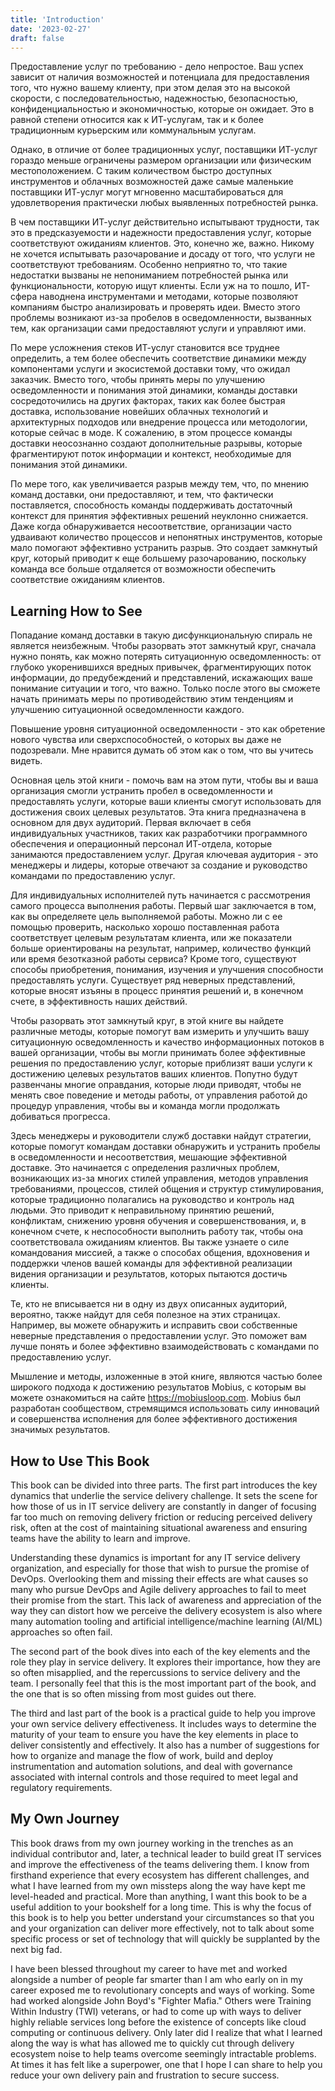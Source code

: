 ```yaml
---
title: 'Introduction'
date: '2023-02-27'
draft: false
---
```


Предоставление услуг по требованию - дело непростое. Ваш успех зависит от наличия возможностей и потенциала для предоставления того, что нужно вашему клиенту, при этом делая это на высокой скорости, с последовательностью, надежностью, безопасностью, конфиденциальностью и экономичностью, которые он ожидает. Это в равной степени относится как к ИТ-услугам, так и к более традиционным курьерским или коммунальным услугам.

Однако, в отличие от более традиционных услуг, поставщики ИТ-услуг гораздо меньше ограничены размером организации или физическим местоположением. С таким количеством быстро доступных инструментов и облачных возможностей даже самые маленькие поставщики ИТ-услуг могут мгновенно масштабироваться для удовлетворения практически любых выявленных потребностей рынка.

В чем поставщики ИТ-услуг действительно испытывают трудности, так это в предсказуемости и надежности предоставления услуг, которые соответствуют ожиданиям клиентов. Это, конечно же, важно. Никому не хочется испытывать разочарование и досаду от того, что услуги не соответствуют требованиям. Особенно неприятно то, что такие недостатки вызваны не непониманием потребностей рынка или функциональности, которую ищут клиенты. Если уж на то пошло, ИТ-сфера наводнена инструментами и методами, которые позволяют компаниям быстро анализировать и проверять идеи. Вместо этого проблемы возникают из-за пробелов в осведомленности, вызванных тем, как организации сами предоставляют услуги и управляют ими.

По мере усложнения стеков ИТ-услуг становится все труднее определить, а тем более обеспечить соответствие динамики между компонентами услуги и экосистемой доставки тому, что ожидал заказчик. Вместо того, чтобы принять меры по улучшению осведомленности и понимания этой динамики, команды доставки сосредоточились на других факторах, таких как более быстрая доставка, использование новейших облачных технологий и архитектурных подходов или внедрение процесса или методологии, которые сейчас в моде. К сожалению, в этом процессе команды доставки неосознанно создают дополнительные разрывы, которые фрагментируют поток информации и контекст, необходимые для понимания этой динамики.

По мере того, как увеличивается разрыв между тем, что, по мнению команд доставки, они предоставляют, и тем, что фактически поставляется, способность команды поддерживать достаточный контекст для принятия эффективных решений неуклонно снижается. Даже когда обнаруживается несоответствие, организации часто удваивают количество процессов и непонятных инструментов, которые мало помогают эффективно устранить разрыв. Это создает замкнутый круг, который приводит к еще большему разочарованию, поскольку команда все больше отдаляется от возможности обеспечить соответствие ожиданиям клиентов.

## Learning How to See

Попадание команд доставки в такую дисфункциональную спираль не является неизбежным. Чтобы разорвать этот замкнутый круг, сначала нужно понять, как можно потерять ситуационную осведомленность: от глубоко укоренившихся вредных привычек, фрагментирующих поток информации, до предубеждений и представлений, искажающих ваше понимание ситуации и того, что важно. Только после этого вы сможете начать принимать меры по противодействию этим тенденциям и улучшению ситуационной осведомленности каждого.

Повышение уровня ситуационной осведомленности - это как обретение нового чувства или сверхспособностей, о которых вы даже не подозревали. Мне нравится думать об этом как о том, что вы учитесь видеть.

Основная цель этой книги - помочь вам на этом пути, чтобы вы и ваша организация смогли устранить пробел в осведомленности и предоставлять услуги, которые ваши клиенты смогут использовать для достижения своих целевых результатов. Эта книга предназначена в основном для двух аудиторий. Первая включает в себя индивидуальных участников, таких как разработчики программного обеспечения и операционный персонал ИТ-отдела, которые занимаются предоставлением услуг. Другая ключевая аудитория - это менеджеры и лидеры, которые отвечают за создание и руководство командами по предоставлению услуг.

Для индивидуальных исполнителей путь начинается с рассмотрения самого процесса выполнения работы. Первый шаг заключается в том, как вы определяете цель выполняемой работы. Можно ли с ее помощью проверить, насколько хорошо поставленная работа соответствует целевым результатам клиента, или же показатели больше ориентированы на результат, например, количество функций или время безотказной работы сервиса? Кроме того, существуют способы приобретения, понимания, изучения и улучшения способности предоставлять услуги. Существует ряд неверных представлений, которые вносят изъяны в процесс принятия решений и, в конечном счете, в эффективность наших действий.

Чтобы разорвать этот замкнутый круг, в этой книге вы найдете различные методы, которые помогут вам измерить и улучшить вашу ситуационную осведомленность и качество информационных потоков в вашей организации, чтобы вы могли принимать более эффективные решения по предоставлению услуг, которые приблизят ваши услуги к достижению целевых результатов ваших клиентов. Попутно будут развенчаны многие оправдания, которые люди приводят, чтобы не менять свое поведение и методы работы, от управления работой до процедур управления, чтобы вы и команда могли продолжать добиваться прогресса.

Здесь менеджеры и руководители служб доставки найдут стратегии, которые помогут командам доставки обнаружить и устранить пробелы в осведомленности и несоответствия, мешающие эффективной доставке. Это начинается с определения различных проблем, возникающих из-за многих стилей управления, методов управления требованиями, процессов, стилей общения и структур стимулирования, которые традиционно полагались на руководство и контроль над людьми. Это приводит к неправильному принятию решений, конфликтам, снижению уровня обучения и совершенствования, и, в конечном счете, к неспособности выполнить работу так, чтобы она соответствовала ожиданиям клиентов. Вы также узнаете о силе командования миссией, а также о способах общения, вдохновения и поддержки членов вашей команды для эффективной реализации видения организации и результатов, которых пытаются достичь клиенты.

Те, кто не вписывается ни в одну из двух описанных аудиторий, вероятно, также найдут для себя полезное на этих страницах. Например, вы можете обнаружить и исправить свои собственные неверные представления о предоставлении услуг. Это поможет вам лучше понять и более эффективно взаимодействовать с командами по предоставлению услуг.

Мышление и методы, изложенные в этой книге, являются частью более широкого подхода к достижению результатов Mobius, с которым вы можете ознакомиться на сайте <https://mobiusloop.com>. Mobius был разработан сообществом, стремящимся использовать силу инноваций и совершенства исполнения для более эффективного достижения значимых результатов.

## How to Use This Book

This book can be divided into three parts. The first part introduces the key
dynamics that underlie the service delivery challenge. It sets the scene for how
those of us in IT service delivery are constantly in danger of focusing far too
much on removing delivery friction or reducing perceived delivery risk, often at
the cost of maintaining situational awareness and ensuring teams have the
ability to learn and improve.

Understanding these dynamics is important for any IT service delivery
organization, and especially for those that wish to pursue the promise of
DevOps. Overlooking them and missing their effects are what causes so many who
pursue DevOps and Agile delivery approaches to fail to meet their promise from
the start. This lack of awareness and appreciation of the way they can distort
how we perceive the delivery ecosystem is also where many automation tooling and
artificial intelligence/machine learning (AI/ML) approaches so often fail.

The second part of the book dives into each of the key elements and the role
they play in service delivery. It explores their importance, how they are so
often misapplied, and the repercussions to service delivery and the team. I
personally feel that this is the most important part of the book, and the one
that is so often missing from most guides out there.

The third and last part of the book is a practical guide to help you improve
your own service delivery effectiveness. It includes ways to determine the
maturity of your team to ensure you have the key elements in place to deliver
consistently and effectively. It also has a number of suggestions for how to
organize and manage the flow of work, build and deploy instrumentation and
automation solutions, and deal with governance associated with internal controls
and those required to meet legal and regulatory requirements.

## My Own Journey

This book draws from my own journey working in the trenches as an individual
contributor and, later, a technical leader to build great IT services and
improve the effectiveness of the teams delivering them. I know from firsthand
experience that every ecosystem has different challenges, and what I have
learned from my own missteps along the way have kept me level-headed and
practical. More than anything, I want this book to be a useful addition to your
bookshelf for a long time. This is why the focus of this book is to help you
better understand your circumstances so that you and your organization can
deliver more effectively, not to talk about some specific process or set of
technology that will quickly be supplanted by the next big fad.

I have been blessed throughout my career to have met and worked alongside a
number of people far smarter than I am who early on in my career exposed me to
revolutionary concepts and ways of working. Some had worked alongside John
Boyd's "Fighter Mafia." Others were Training Within Industry (TWI) veterans, or
had to come up with ways to deliver highly reliable services long before the
existence of concepts like cloud computing or continuous delivery. Only later
did I realize that what I learned along the way is what has allowed me to
quickly cut through delivery ecosystem noise to help teams overcome seemingly
intractable problems. At times it has felt like a superpower, one that I hope I
can share to help you reduce your own delivery pain and frustration to secure
success.
